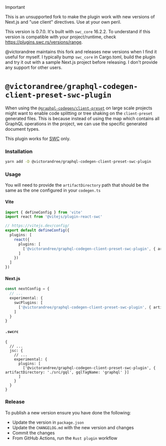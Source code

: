 > [!IMPORTANT]
> This is an unsupported fork to make the plugin work with new versions of Next.js and "use client" directives. Use at your own peril.
>
> This version is 0.7.0. It's built with `swc_core` 16.2.2. To understand if this version is compatible with your project/runtime, check <https://plugins.swc.rs/versions/range>.
>
> @victorandree maintains this fork and releases new versions when I find it useful for myself. I typically bump `swc_core` in Cargo.toml, build the plugin and try it out with a sample Next.js project before releasing. I don't provide any support for other users.

# `@victorandree/graphql-codegen-client-preset-swc-plugin`

When using the [`@graphql-codegen/client-preset`](https://the-guild.dev/graphql/codegen/plugins/presets/preset-client) on large scale projects might want to enable code splitting or tree shaking on the `client-preset` generated files. This is because instead of using the map which contains all GraphQL operations in the project, we can use the specific generated document types.

This plugin works for [SWC](https://swc.rs) only.

### Installation

```bash
yarn add -D @victorandree/graphql-codegen-client-preset-swc-plugin
```

### Usage

You will need to provide the `artifactDirectory` path that should be the same as the one configured in your `codegen.ts`

#### Vite

```ts
import { defineConfig } from 'vite'
import react from '@vitejs/plugin-react-swc'

// https://vitejs.dev/config/
export default defineConfig({
  plugins: [
    react({
      plugins: [
        ['@victorandree/graphql-codegen-client-preset-swc-plugin', { artifactDirectory: './src/gql', gqlTagName: 'graphql' }]
      ]
    })
  ]
})
```

#### Next.js

```ts
const nextConfig = {
  // ...
  experimental: {
    swcPlugins: [
      ['@victorandree/graphql-codegen-client-preset-swc-plugin', { artifactDirectory: './src/gql', gqlTagName: 'graphql' }]
    ]
  }
}
```

#### `.swcrc`

```json5
{
  // ...
  jsc: {
    // ...
    experimental: {
      plugins: [
        ['@victorandree/graphql-codegen-client-preset-swc-plugin', { artifactDirectory: './src/gql', gqlTagName: 'graphql' }]
      ]
    }
  }
}
```

### Release

To publish a new version ensure you have done the following:

- Update the version in `package.json`
- Update the `CHANGELOG.md` with the new version and changes
- Commit the changes
- From GitHub Actions, run the `Rust plugin` workflow

